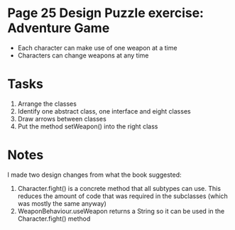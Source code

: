 # Page 25 Design Puzzle exercise: Adventure Game
- Each character can make use of one weapon at a time
- Characters can change weapons at any time

# Tasks
1. Arrange the classes
2. Identify one abstract class, one interface and eight classes
3. Draw arrows between classes
4. Put the method setWeapon() into the right class

# Notes
I made two design changes from what the book suggested:
1. Character.fight() is a concrete method that all subtypes can use. This reduces the amount of code that was required in the subclasses (which was mostly the same anyway)
2. WeaponBehaviour.useWeapon returns a String so it can be used in the Character.fight() method
